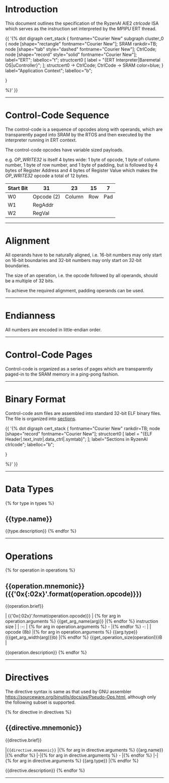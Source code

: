 # Introduction
This document outlines the specification of the RyzenAI AIE2 _ctrlcode_ ISA which serves as the instruction set
interpreted by the *MPIPU* ERT thread.

{{ '{% dot
digraph cert_stack {
    fontname="Courier New"
	subgraph cluster_0 {
	node [shape="rectangle" fontname="Courier New"];
	SRAM
	rankdir=TB;
	node [shape="tab" style="dashed" fontname="Courier New"];
	CtrlCode;
	node [shape="record" style="solid" fontname="Courier New"];
	label="ERT";
	labelloc="t";
	structcert0 [ label = "{ERT Interpreter|Baremetal OS|uController}"; ];
	structcert0 -> CtrlCode;
	CtrlCode -> SRAM
	color=blue;
	}
    label="Application Context";
	labelloc="b";

}

%}' }}

---
# Control-Code Sequence
The control-code is a sequence of opcodes along with operands, which are transparently paged into SRAM
by the RTOS and then executed by the interpreter running in ERT context.

The control-code opcodes have variable sized payloads.

e.g. *OP_WRITE32* is itself 4 bytes wide: 1 byte of opcode, 1 byte of column number, 1 byte of row number,
and 1 byte of padding, but is followed by 4 bytes of Register Address and 4 bytes of Register Value
which makes the *OP_WRITE32* opcode a total of 12 bytes.

|Start Bit | 31         | 23     | 15  | 7   |
|----------|------------|--------|-----|-----|
|W0        | Opcode (2) | Column | Row | Pad |
|W1        | RegAddr    |        |     |     |
|W2        | RegVal     |        |     |     |

---
# Alignment
All operands have to be naturally aligned, i.e. 16-bit numbers may only start on 16-bit boundaries and
32-bit numbers may only start on 32-bit boundaries.

The size of an operation, i.e. the opcode followed by all operands, should be a multiple of 32 bits.

To achieve the required alignment, padding operands can be used.

---
# Endianness
All numbers are encoded in little-endian order.

---
# Control-Code Pages
Control-code is organized as a series of pages which are transparently paged-in to the SRAM memory in
a ping-pong fashion.

---
# Binary Format
Control-code asm files are assembled into standard 32-bit ELF binary files. The file is organized into [sections](#directives).


{{ '{% dot
digraph cert_stack {
    fontname="Courier New"
	rankdir=TB;
	node [shape="record" fontname="Courier New"];
	structcert0 [ label = "{ELF Header|.text_instr|.data_ctrl|.symtab}"; ];
    label="Sections in RyzenAI ctrlcode";
	labelloc="b";

}

%}' }}

---
# Data Types
{% for type in types %}
## {{type.name}}
{{type.description}}
{% endfor %}

---
# Operations
{% for operation in operations %}
## {{operation.mnemonic}} ({{'0x{:02x}'.format(operation.opcode)}})

{{operation.brief}}

| {{'0x{:02x}'.format(operation.opcode)}} | {% for arg in operation.arguments %} {{get_arg_name(arg)}} |{% endfor %} instruction size |
| :-: | {% for arg in operation.arguments %} - |{% endfor %} -: |
| opcode (8b) |{% for arg in operation.arguments %} {{arg.type}} ({{get_arg_width(arg)}}b) |{% endfor %} {{get_operation_size(operation)}}B |

{{operation.description}}
{% endfor %}

---
# Directives
The directive syntax is same as that used by GNU assembler <https://sourceware.org/binutils/docs/as/Pseudo-Ops.html>,
although only the following subset is supported.

{% for directive in directives %}
## {{directive.mnemonic}}

{{directive.brief}}

|`{{directive.mnemonic}}` |{% for arg in directive.arguments %} {{arg.name}} |{% endfor %}
|-|{% for arg in directive.arguments %} - |{% endfor %}
|-|{% for arg in directive.arguments %} {{arg.type}} |{% endfor %}

{{directive.description}}
{% endfor %}

---
